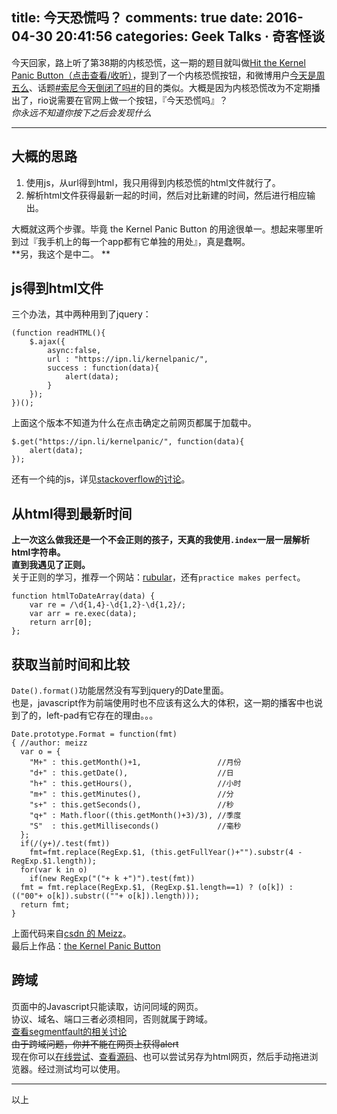 title: 今天恐慌吗？
comments: true
date: 2016-04-30 20:41:56
categories: Geek Talks · 奇客怪谈
---
今天回家，路上听了第38期的内核恐慌，这一期的题目就叫做[Hit the Kernel Panic Button（点击查看/收听）](https://ipn.li/kernelpanic/38/)，提到了一个内核恐慌按钮，和微博用户[今天是周五么](//weibo.com/frifrifriday)、话题[#索尼今天倒闭了吗#](//weibo.com/p/1008083db00081c6bc19771bf8f16b1c7dbc15)的目的类似。大概是因为内核恐慌改为不定期播出了，rio说需要在官网上做一个按钮，『今天恐慌吗』？  
*你永远不知道你按下之后会发现什么*  
***
## 大概的思路
1. 使用js，从url得到html，我只用得到内核恐慌的html文件就行了。
2. 解析html文件获得最新一起的时间，然后对比新建的时间，然后进行相应输出。  
  
大概就这两个步骤。毕竟 the Kernel Panic Button 的用途很单一。想起来哪里听到过『我手机上的每一个app都有它单独的用处』，真是蠢啊。  
**另，我这个是中二。 ** 
## js得到html文件
三个办法，其中两种用到了jquery：
```
(function readHTML(){
    $.ajax({
        async:false,
        url : "https://ipn.li/kernelpanic/",
        success : function(data){
            alert(data);
        }
    });
})();
```
上面这个版本不知道为什么在点击确定之前网页都属于加载中。
```
$.get("https://ipn.li/kernelpanic/", function(data){
    alert(data);
});
```
还有一个纯的js，详见[stackoverflow的讨论](//stackoverflow.com/questions/8197709/javascript-read-html-from-url-into-string)。  

## 从html得到最新时间
**上一次这么做我还是一个不会正则的孩子，天真的我使用`.index`一层一层解析html字符串。**  
**直到我遇见了正则。**  
关于正则的学习，推荐一个网站：[rubular](//www.rubular.com)，还有`practice makes perfect`。  
```
function htmlToDateArray(data) {
    var re = /\d{1,4}-\d{1,2}-\d{1,2}/;
    var arr = re.exec(data);
    return arr[0];
};
```

## 获取当前时间和比较
`Date().format()`功能居然没有写到jquery的Date里面。  
也是，javascript作为前端使用时也不应该有这么大的体积，这一期的播客中也说到了的，left-pad有它存在的理由。。。
```
Date.prototype.Format = function(fmt)
{ //author: meizz
  var o = {
    "M+" : this.getMonth()+1,                 //月份
    "d+" : this.getDate(),                    //日
    "h+" : this.getHours(),                   //小时
    "m+" : this.getMinutes(),                 //分
    "s+" : this.getSeconds(),                 //秒
    "q+" : Math.floor((this.getMonth()+3)/3), //季度
    "S"  : this.getMilliseconds()             //毫秒
  };
  if(/(y+)/.test(fmt))
    fmt=fmt.replace(RegExp.$1, (this.getFullYear()+"").substr(4 - RegExp.$1.length));
  for(var k in o)
    if(new RegExp("("+ k +")").test(fmt))
  fmt = fmt.replace(RegExp.$1, (RegExp.$1.length==1) ? (o[k]) : (("00"+ o[k]).substr((""+ o[k]).length)));
  return fmt;
}
```
上面代码来自[csdn 的 Meizz](//blog.csdn.net/meizz/article/details/405708?Pending=true)。  
最后上作品：[the Kernel Panic Button](//gaoryrt.com/CV/the-Kernel-Panic-Button/)  
## 跨域
页面中的Javascript只能读取，访问同域的网页。  
协议、域名、端口三者必须相同，否则就属于跨域。  
[查看segmentfault的相关讨论](https://segmentfault.com/q/1010000000149454)  
~~由于跨域问题，你并不能在网页上获得alert~~  
现在你可以[在线尝试](//gaoryrt.com/CV/the-Kernel-Panic-Button/)、[查看源码](https://github.com/gaoryrt/Kernel-Panic-Button)、也可以尝试另存为html网页，然后手动拖进浏览器。经过测试均可以使用。  
***
以上


